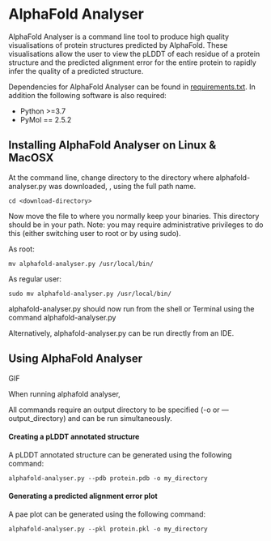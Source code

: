 # AlphaFold Analyser

AlphaFold Analyser is a command line tool to produce high quality visualisations of protein structures predicted by AlphaFold. These visualisations allow the user to view the pLDDT of each residue of a protein structure and the predicted alignment error for the entire protein to rapidly infer the quality of a predicted structure.

Dependencies for AlphaFold Analyser can be found in [requirements.txt](https://github.com/Orpowell/alphafold-analyser/blob/master/requirements.txt). In addition the following software is also required:
- Python >=3.7
- PyMol == 2.5.2

## Installing AlphaFold Analyser on Linux & MacOSX

At the command line, change directory to the directory where alphafold-analyser.py was downloaded, , using the full path name.

	cd <download-directory>

Now move the file to where you normally keep your binaries. This directory should be in your path. Note: you may require administrative privileges to do this (either switching user to root or by using sudo).

As root:

	mv alphafold-analyser.py /usr/local/bin/

As regular user:

	sudo mv alphafold-analyser.py /usr/local/bin/

alphafold-analyser.py should now run from the shell or Terminal using the command alphafold-analyser.py

Alternatively, alphafold-analyser.py can be run directly from an IDE.

## Using AlphaFold Analyser
GIF

When running alphafold analyser, 

All commands require an output directory to be specified (-o or —output_directory) and can be run simultaneously.  

#### Creating a pLDDT annotated structure
A pLDDT annotated structure can be generated using the following command:

	alphafold-analyser.py --pdb protein.pdb -o my_directory

#### Generating a predicted alignment error plot
A pae plot can be generated using the following command:

	alphafold-analyser.py --pkl protein.pkl -o my_directory

